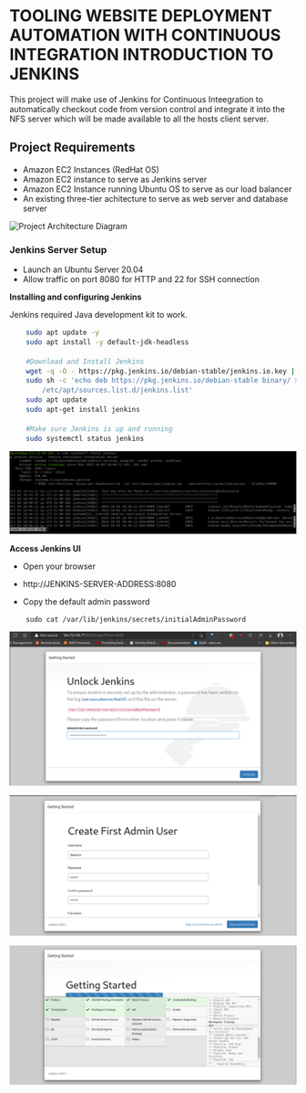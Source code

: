 # TOOLING WEBSITE DEPLOYMENT AUTOMATION WITH CONTINUOUS INTEGRATION INTRODUCTION TO JENKINS

This project will make use of Jenkins for Continuous Inteegration to automatically checkout code from version control and integrate it into the NFS server which will be made available to all the hosts client server.

## Project Requirements
- Amazon EC2 Instances (RedHat OS)
- Amazon EC2 instance to serve as Jenkins server
- Amazon EC2 Instance running Ubuntu OS to serve as our load balancer
- An existing three-tier achitecture to serve as web server and database server


![Project Architecture Diagram](https://darey.io/wp-content/uploads/2021/07/add_jenkins.png)

### Jenkins Server Setup
- Launch an Ubuntu Server 20.04
- Allow traffic on port 8080 for HTTP and 22 for SSH connection 

**Installing and configuring Jenkins**

Jenkins required Java development kit to work.

```bash
    sudo apt update -y
    sudo apt install -y default-jdk-headless

    #Download and Install Jenkins
    wget -q -O - https://pkg.jenkins.io/debian-stable/jenkins.io.key | sudo apt-key add -
    sudo sh -c 'echo deb https://pkg.jenkins.io/debian-stable binary/ > \
        /etc/apt/sources.list.d/jenkins.list'
    sudo apt update
    sudo apt-get install jenkins

    #Make sure Jenkins is up and running
    sudo systemctl status jenkins
```

![App Screenshots](https://github.com/scholarship-task/tooling/blob/master/project-09/screenshots/project9-jenkins-status.png)

**Access Jenkins UI**
- Open your browser
- http://JENKINS-SERVER-ADDRESS:8080

- Copy the default admin password

```
    sudo cat /var/lib/jenkins/secrets/initialAdminPassword
```
![App Screenshots](https://github.com/scholarship-task/tooling/blob/master/project-09/screenshots/project9-jenkins-ui.png)

![App Screenshots](https://github.com/scholarship-task/tooling/blob/master/project-09/screenshots/project9-jenkins-user-creation.png)

![App Screenshots](https://github.com/scholarship-task/tooling/blob/master/project-09/screenshots/project9-jenkins-plugin.png)


